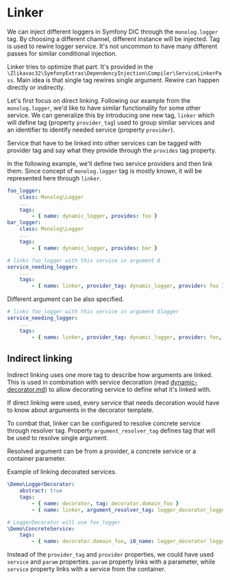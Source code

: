 # Linker

We can inject different loggers in Symfony DIC through the `monolog.logger` tag. By choosing a different channel, different instance will be injected. Tag is used to rewire logger service. It's not uncommon to have many different passes for similar conditional injection.

Linker tries to optimize that part. It's provided in the `\Zlikavac32\SymfonyExtras\DependencyInjection\Compiler\ServiceLinkerPass`. Main idea is that single tag rewires single argument. Rewire can happen directly or indirectly.

Let's first focus on direct linking. Following our example from the `monolog.logger`, we'd like to have similar functionality for some other service. We can generalize this by introducing one new tag, `linker` which will define tag (property `provider_tag`) used to group similar services and an identifier to identify needed service (property `provider`).

Service that have to be linked into other services can be tagged with provider tag and say what they provide through the `provides` tag property.

In the following example, we'll define two service providers and then link them. Since concept of `monolog.logger` tag is mostly known, it will be represented here through `linker`.

```yaml
foo_logger:
    class: Monolog\Logger
    ...
    tags:
        - { name: dynamic_logger, provides: foo }
bar_logger:
    class: Monolog\Logger
    ...
    tags:
        - { name: dynamic_logger, provides: bar }

# links foo_logger with this service in argument 0
service_needing_logger:
    ...
    tags:
        - { name: linker, provider_tag: dynamic_logger, provider: foo }
```

Different argument can be also specified.

```yaml
# links foo_logger with this service in argument $logger
service_needing_logger:
    ...
    tags:
        - { name: linker, provider_tag: dynamic_logger, provider: foo, argument: $logger }
```

## Indirect linking

Indirect linking uses one more tag to describe how arguments are linked. This is used in combination with service decoration (read [dynamic-decorator.md](dynamic-decorator.md)) to allow decorating service to define what it's linked with.

If direct linking were used, every service that needs decoration would have to know about arguments in the decorator template.

To combat that, linker can be configured to resolve concrete service through resolver tag. Property `argument_resolver_tag` defines tag that will be used to resolve single argument.

Resolved argument can be from a provider, a concrete service or a container parameter.

Example of linking decorated services.

```yaml
\Demo\LoggerDecorator:
    abstract: true
    tags:
        - { name: decorator, tag: decorator.domain_foo }
        - { name: linker, argument_resolver_tag: logger_decorator_logger, argument: $logger }

# LoggerDecorator will use foo_logger
\Demo\ConcreteService:
    tags:
        - { name: decorator.domain_foo, i0_name: logger_decorator_logger, i0_provider_tag: dynamic_logger, i0_provider: foo }
```

Instead of the `provider_tag` and `provider` properties, we could have used `service` and `param` properties. `param` property links with a parameter, while `service` property links with a service from the container.
